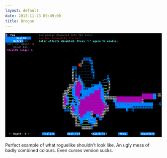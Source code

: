 ```yaml
---
layout: default
date: 2013-11-23 09:49:00
title: Brogue
---
```

![](/images/brogue.png)

Perfect example of what roguelike shouldn't look like. An ugly mess of badly combined colours. Even curses version sucks.  
  


